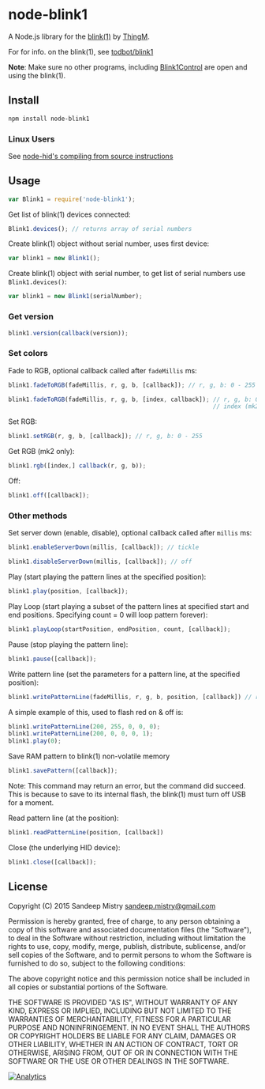 # node-blink1

A Node.js library for the
[blink(1)](http://www.kickstarter.com/projects/thingm/blink1-the-usb-rgb-led)
by [ThingM](http://thingm.com).

For for info. on the blink(1), see [todbot/blink1](https://github.com/todbot/blink1)

**Note**: Make sure no other programs, including [Blink1Control](https://blink1.thingm.com/blink1control/) are open and using the blink(1).

## Install

```sh
npm install node-blink1
```

### Linux Users

See [node-hid's compiling from source instructions](https://github.com/node-hid/node-hid#compiling-from-source)

## Usage

```javascript
var Blink1 = require('node-blink1');
```

Get list of blink(1) devices connected:

```javascript
Blink1.devices(); // returns array of serial numbers
```

Create blink(1) object without serial number, uses first device:

```javascript
var blink1 = new Blink1();
```

Create blink(1) object with serial number, to get list of serial numbers use
`Blink1.devices()`:

```javascript
var blink1 = new Blink1(serialNumber);
```

### Get version

```javascript
blink1.version(callback(version));
```

### Set colors

Fade to RGB, optional callback called after `fadeMillis` ms:

```javascript
blink1.fadeToRGB(fadeMillis, r, g, b, [callback]); // r, g, b: 0 - 255

blink1.fadeToRGB(fadeMillis, r, g, b, [index, callback]); // r, g, b: 0 - 255
                                                          // index (mk2 only): 0 - 2
```

Set RGB:

```javascript
blink1.setRGB(r, g, b, [callback]); // r, g, b: 0 - 255
```

Get RGB (mk2 only):

```javascript
blink1.rgb([index,] callback(r, g, b));
```

Off:

```javascript
blink1.off([callback]);
```

### Other methods

Set server down (enable, disable), optional callback called after `millis` ms:

```javascript
blink1.enableServerDown(millis, [callback]); // tickle

blink1.disableServerDown(millis, [callback]); // off
```

Play (start playing the pattern lines at the specified position):

```javascript
blink1.play(position, [callback]);
```

Play Loop (start playing a subset of the pattern lines at specified start and end positions. Specifying count = 0 will loop pattern forever):

```javascript
blink1.playLoop(startPosition, endPosition, count, [callback]);
```

Pause (stop playing the pattern line):

```javascript
blink1.pause([callback]);
```

Write pattern line (set the parameters for a pattern line, at the specified position):

```javascript
blink1.writePatternLine(fadeMillis, r, g, b, position, [callback]) // r, g, b: 0 - 255
````

A simple example of this, used to flash red on & off is:

```javascript
blink1.writePatternLine(200, 255, 0, 0, 0);
blink1.writePatternLine(200, 0, 0, 0, 1);
blink1.play(0);
```

Save RAM pattern to blink(1) non-volatile memory
```javascript
blink1.savePattern([callback]);
```
Note: This command may return an error, but the command did succeed.
This is because to save to its internal flash, the blink(1) must turn off USB
for a moment.

Read pattern line (at the position):

```javascript
blink1.readPatternLine(position, [callback])
```

Close (the underlying HID device):

```javascript
blink1.close([callback]);
```

## License

Copyright (C) 2015 Sandeep Mistry <sandeep.mistry@gmail.com>

Permission is hereby granted, free of charge, to any person obtaining a copy of
this software and associated documentation files (the "Software"), to deal in
the Software without restriction, including without limitation the rights to
use, copy, modify, merge, publish, distribute, sublicense, and/or sell copies of
the Software, and to permit persons to whom the Software is furnished to do so,
subject to the following conditions:

The above copyright notice and this permission notice shall be included in all
copies or substantial portions of the Software.

THE SOFTWARE IS PROVIDED "AS IS", WITHOUT WARRANTY OF ANY KIND, EXPRESS OR
IMPLIED, INCLUDING BUT NOT LIMITED TO THE WARRANTIES OF MERCHANTABILITY, FITNESS
FOR A PARTICULAR PURPOSE AND NONINFRINGEMENT. IN NO EVENT SHALL THE AUTHORS OR
COPYRIGHT HOLDERS BE LIABLE FOR ANY CLAIM, DAMAGES OR OTHER LIABILITY, WHETHER
IN AN ACTION OF CONTRACT, TORT OR OTHERWISE, ARISING FROM, OUT OF OR IN
CONNECTION WITH THE SOFTWARE OR THE USE OR OTHER DEALINGS IN THE SOFTWARE.

[![Analytics](https://ga-beacon.appspot.com/UA-56089547-1/sandeepmistry/node-blink1?pixel)](https://github.com/igrigorik/ga-beacon)

